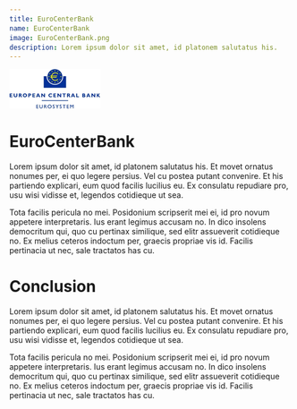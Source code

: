 ```yaml
---
title: EuroCenterBank
name: EuroCenterBank
image: EuroCenterBank.png
description: Lorem ipsum dolor sit amet, id platonem salutatus his.
---
```


![](EuroCenterBank.png)

# EuroCenterBank
Lorem ipsum dolor sit amet, id platonem salutatus his. Et movet ornatus nonumes per, ei quo legere persius. Vel cu postea putant convenire. Et his partiendo explicari, eum quod facilis lucilius eu. Ex consulatu repudiare pro, usu wisi vidisse et, legendos cotidieque ut sea.

Tota facilis pericula no mei. Posidonium scripserit mei ei, id pro novum appetere interpretaris. Ius erant legimus accusam no. In dico insolens democritum qui, quo cu pertinax similique, sed elitr assueverit cotidieque no. Ex melius ceteros indoctum per, graecis propriae vis id. Facilis pertinacia ut nec, sale tractatos has cu.

# Conclusion
Lorem ipsum dolor sit amet, id platonem salutatus his. Et movet ornatus nonumes per, ei quo legere persius. Vel cu postea putant convenire. Et his partiendo explicari, eum quod facilis lucilius eu. Ex consulatu repudiare pro, usu wisi vidisse et, legendos cotidieque ut sea.

Tota facilis pericula no mei. Posidonium scripserit mei ei, id pro novum appetere interpretaris. Ius erant legimus accusam no. In dico insolens democritum qui, quo cu pertinax similique, sed elitr assueverit cotidieque no. Ex melius ceteros indoctum per, graecis propriae vis id. Facilis pertinacia ut nec, sale tractatos has cu.
